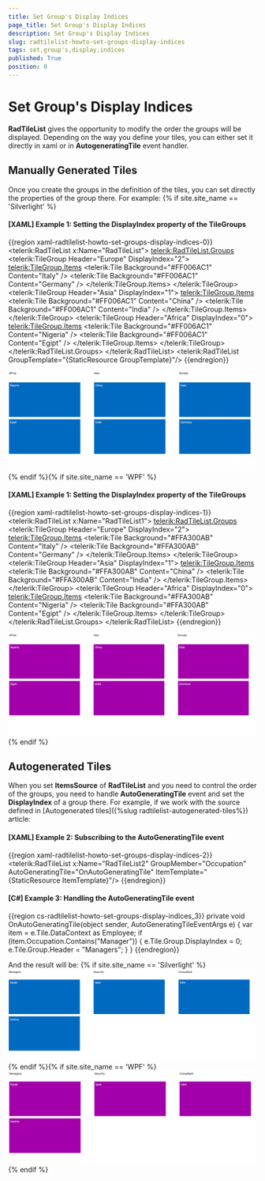 ```yaml
---
title: Set Group's Display Indices
page_title: Set Group's Display Indices
description: Set Group's Display Indices
slug: radtilelist-howto-set-groups-display-indices
tags: set,group's,display,indices
published: True
position: 0
---
```


# Set Group's Display Indices



__RadTileList__ gives the opportunity to modify the order the groups will be displayed. Depending on the way you define your tiles, you can either set it directly in xaml or in __AutogeneratingTile__ event handler. 

## Manually Generated Tiles

Once you create the groups in the definition of the tiles, you can set directly the properties of the group there. For example: {% if site.site_name == 'Silverlight' %}

#### __[XAML] Example 1: Setting the DisplayIndex property of the TileGroups__

{{region xaml-radtilelist-howto-set-groups-display-indices-0}}
	<telerik:RadTileList x:Name="RadTileList">
	  <telerik:RadTileList.Groups>
	    <telerik:TileGroup Header="Europe" DisplayIndex="2">
	      <telerik:TileGroup.Items>
	        <telerik:Tile Background="#FF006AC1" Content="Italy" />
	        <telerik:Tile Background="#FF006AC1" Content="Germany" />
	      </telerik:TileGroup.Items>
	    </telerik:TileGroup>
	    <telerik:TileGroup Header="Asia" DisplayIndex="1">
	      <telerik:TileGroup.Items>
	        <telerik:Tile Background="#FF006AC1" Content="China" />
	        <telerik:Tile Background="#FF006AC1" Content="India" />
	      </telerik:TileGroup.Items>
	    </telerik:TileGroup>
	    <telerik:TileGroup Header="Africa" DisplayIndex="0">
	      <telerik:TileGroup.Items>
	        <telerik:Tile Background="#FF006AC1" Content="Nigeria" />
	        <telerik:Tile Background="#FF006AC1" Content="Egipt" />
	      </telerik:TileGroup.Items>
	    </telerik:TileGroup>
	  </telerik:RadTileList.Groups>
	</telerik:RadTileList>
	<telerik:RadTileList GroupTemplate="{StaticResource GroupTemplate}"/>
{{endregion}}



![Manually Generated Tiles Group Display Index SL](images/ManuallyGeneratedTiles_GroupDisplayIndex_SL.PNG){% endif %}{% if site.site_name == 'WPF' %}

#### __[XAML] Example 1: Setting the DisplayIndex property of the TileGroups__

{{region xaml-radtilelist-howto-set-groups-display-indices-1}}
	<telerik:RadTileList x:Name="RadTileList1">
	  <telerik:RadTileList.Groups>
	    <telerik:TileGroup Header="Europe" DisplayIndex="2">
	      <telerik:TileGroup.Items>
	        <telerik:Tile Background="#FFA300AB" Content="Italy" />
	        <telerik:Tile Background="#FFA300AB" Content="Germany" />
	      </telerik:TileGroup.Items>
	    </telerik:TileGroup>
	    <telerik:TileGroup Header="Asia" DisplayIndex="1">
	      <telerik:TileGroup.Items>
	        <telerik:Tile Background="#FFA300AB" Content="China" />
	        <telerik:Tile Background="#FFA300AB" Content="India" />
	      </telerik:TileGroup.Items>
	    </telerik:TileGroup>
	    <telerik:TileGroup Header="Africa" DisplayIndex="0">
	      <telerik:TileGroup.Items>
	        <telerik:Tile Background="#FFA300AB" Content="Nigeria" />
	        <telerik:Tile Background="#FFA300AB" Content="Egipt" />
	      </telerik:TileGroup.Items>
	    </telerik:TileGroup>
	  </telerik:RadTileList.Groups>
	</telerik:RadTileList>
{{endregion}}

![Manually Generated Tiles Group Display Index WPF](images/ManuallyGeneratedTiles_GroupDisplayIndex_WPF.PNG){% endif %}

## Autogenerated Tiles

When you set __ItemsSource__ of __RadTileList__ and you need to control the order of the groups, you need to handle __AutoGeneratingTile__ event and set the __DisplayIndex__ of a group there. For example, if we work with the source defined in [Autogenerated tiles]({%slug radtilelist-autogenerated-tiles%}) article:
        

#### __[XAML] Example 2: Subscribing to the AutoGeneratingTile event__

{{region xaml-radtilelist-howto-set-groups-display-indices-2}}
	<telerik:RadTileList x:Name="RadTileList2"
	           GroupMember="Occupation"
	                   AutoGeneratingTile="OnAutoGeneratingTile"
	                   ItemTemplate="{StaticResource ItemTemplate}"/>
{{endregion}}



#### __[C#] Example 3: Handling the AutoGeneratingTile event__

{{region cs-radtilelist-howto-set-groups-display-indices_3}}
	private void OnAutoGeneratingTile(object sender, AutoGeneratingTileEventArgs e)
	{
	    var item = e.Tile.DataContext as Employee;
	    if (item.Occupation.Contains("Manager"))
	    {
	        e.Tile.Group.DisplayIndex = 0;
	        e.Tile.Group.Header = "Managers";
	    }
	}
{{endregion}}



And the result will be:
{% if site.site_name == 'Silverlight' %}
![Autogenerated Tiles Display Index SL](images/AutogeneratedTiles_DisplayIndex_SL.PNG){% endif %}{% if site.site_name == 'WPF' %}
![Autogenerated Tiles Display Index WPF](images/AutogeneratedTiles_DisplayIndex_WPF.PNG){% endif %}
